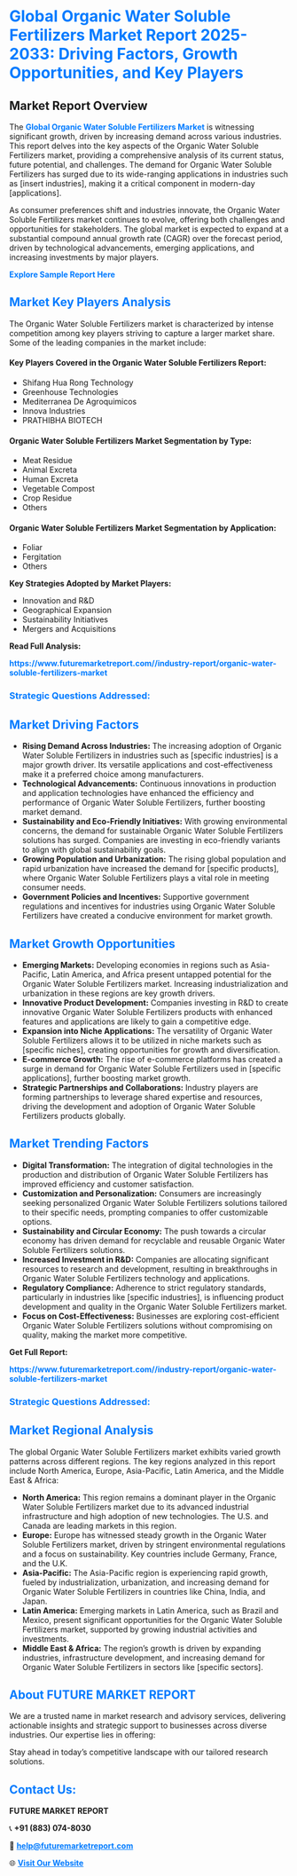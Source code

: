 <h1 style="color: #007BFF;">Global Organic Water Soluble Fertilizers Market Report 2025-2033: Driving Factors, Growth Opportunities, and Key Players</h1>

<section id="overview">
<h2>Market Report Overview</h2>
<p>The <a href="https://www.futuremarketreport.com//industry-report/organic-water-soluble-fertilizers-market" style="color: #007BFF; text-decoration: none;"><strong>Global Organic Water Soluble Fertilizers Market</strong></a> is witnessing significant growth, driven by increasing demand across various industries. This report delves into the key aspects of the Organic Water Soluble Fertilizers market, providing a comprehensive analysis of its current status, future potential, and challenges. The demand for Organic Water Soluble Fertilizers has surged due to its wide-ranging applications in industries such as [insert industries], making it a critical component in modern-day [applications].</p>
<p>As consumer preferences shift and industries innovate, the Organic Water Soluble Fertilizers market continues to evolve, offering both challenges and opportunities for stakeholders. The global market is expected to expand at a substantial compound annual growth rate (CAGR) over the forecast period, driven by technological advancements, emerging applications, and increasing investments by major players.</p>
</section>

<section id="overview">
<p><a href="https://www.futuremarketreport.com//request-sample/reportId=48661" style="color: #007BFF; text-decoration: none;"><strong>Explore Sample Report Here</strong></a></p>
</section>

<section id="key-players">
<h2 style="color: #007BFF;">Market Key Players Analysis</h2>
<p>The Organic Water Soluble Fertilizers market is characterized by intense competition among key players striving to capture a larger market share. Some of the leading companies in the market include:</p>
<h4>Key Players Covered in the Organic Water Soluble Fertilizers Report:</h4>
<ul><li>Shifang Hua Rong Technology</li><li>Greenhouse Technologies</li><li>Mediterranea De Agroquimicos</li><li>Innova Industries</li><li>PRATHIBHA BIOTECH</li></ul>
<h4>Organic Water Soluble Fertilizers Market Segmentation by Type:</h4>
<ul><li>Meat Residue</li><li>Animal Excreta</li><li>Human Excreta</li><li>Vegetable Compost</li><li>Crop Residue</li><li>Others</li></ul>

<h4>Organic Water Soluble Fertilizers Market Segmentation by Application:</h4>
<ul><li>Foliar</li><li>Fergitation</li><li>Others</li></ul>
<p><strong>Key Strategies Adopted by Market Players:</strong></p>
<ul>
<li>Innovation and R&D</li>
<li>Geographical Expansion</li>
<li>Sustainability Initiatives</li>
<li>Mergers and Acquisitions</li>
</ul>
</section>

<section>
<p><strong>Read Full Analysis: </strong></p><a href="https://www.futuremarketreport.com//industry-report/organic-water-soluble-fertilizers-market" style="color: #007BFF; text-decoration: none;"><strong>https://www.futuremarketreport.com//industry-report/organic-water-soluble-fertilizers-market</strong></a>
<h3 style="color: #007BFF;">Strategic Questions Addressed:</h3>
</section>

<section id="driving-factors">
<h2 style="color: #007BFF;">Market Driving Factors</h2>
<ul>
<li><strong>Rising Demand Across Industries:</strong> The increasing adoption of Organic Water Soluble Fertilizers in industries such as [specific industries] is a major growth driver. Its versatile applications and cost-effectiveness make it a preferred choice among manufacturers.</li>
<li><strong>Technological Advancements:</strong> Continuous innovations in production and application technologies have enhanced the efficiency and performance of Organic Water Soluble Fertilizers, further boosting market demand.</li>
<li><strong>Sustainability and Eco-Friendly Initiatives:</strong> With growing environmental concerns, the demand for sustainable Organic Water Soluble Fertilizers solutions has surged. Companies are investing in eco-friendly variants to align with global sustainability goals.</li>
<li><strong>Growing Population and Urbanization:</strong> The rising global population and rapid urbanization have increased the demand for [specific products], where Organic Water Soluble Fertilizers plays a vital role in meeting consumer needs.</li>
<li><strong>Government Policies and Incentives:</strong> Supportive government regulations and incentives for industries using Organic Water Soluble Fertilizers have created a conducive environment for market growth.</li>
</ul>
</section>

<section id="growth-opportunities">
<h2 style="color: #007BFF;">Market Growth Opportunities</h2>
<ul>
<li><strong>Emerging Markets:</strong> Developing economies in regions such as Asia-Pacific, Latin America, and Africa present untapped potential for the Organic Water Soluble Fertilizers market. Increasing industrialization and urbanization in these regions are key growth drivers.</li>
<li><strong>Innovative Product Development:</strong> Companies investing in R&D to create innovative Organic Water Soluble Fertilizers products with enhanced features and applications are likely to gain a competitive edge.</li>
<li><strong>Expansion into Niche Applications:</strong> The versatility of Organic Water Soluble Fertilizers allows it to be utilized in niche markets such as [specific niches], creating opportunities for growth and diversification.</li>
<li><strong>E-commerce Growth:</strong> The rise of e-commerce platforms has created a surge in demand for Organic Water Soluble Fertilizers used in [specific applications], further boosting market growth.</li>
<li><strong>Strategic Partnerships and Collaborations:</strong> Industry players are forming partnerships to leverage shared expertise and resources, driving the development and adoption of Organic Water Soluble Fertilizers products globally.</li>
</ul>
</section>

<section id="trending-factors">
<h2 style="color: #007BFF;">Market Trending Factors</h2>
<ul>
<li><strong>Digital Transformation:</strong> The integration of digital technologies in the production and distribution of Organic Water Soluble Fertilizers has improved efficiency and customer satisfaction.</li>
<li><strong>Customization and Personalization:</strong> Consumers are increasingly seeking personalized Organic Water Soluble Fertilizers solutions tailored to their specific needs, prompting companies to offer customizable options.</li>
<li><strong>Sustainability and Circular Economy:</strong> The push towards a circular economy has driven demand for recyclable and reusable Organic Water Soluble Fertilizers solutions.</li>
<li><strong>Increased Investment in R&D:</strong> Companies are allocating significant resources to research and development, resulting in breakthroughs in Organic Water Soluble Fertilizers technology and applications.</li>
<li><strong>Regulatory Compliance:</strong> Adherence to strict regulatory standards, particularly in industries like [specific industries], is influencing product development and quality in the Organic Water Soluble Fertilizers market.</li>
<li><strong>Focus on Cost-Effectiveness:</strong> Businesses are exploring cost-efficient Organic Water Soluble Fertilizers solutions without compromising on quality, making the market more competitive.</li>
</ul>
</section>

<section>
<p><strong>Get Full Report: </strong></p><a href="https://www.futuremarketreport.com//industry-report/organic-water-soluble-fertilizers-market" style="color: #007BFF; text-decoration: none;"><strong>https://www.futuremarketreport.com//industry-report/organic-water-soluble-fertilizers-market</strong></a>
<h3 style="color: #007BFF;">Strategic Questions Addressed:</h3>
</section>


<section id="regional-analysis">
<h2 style="color: #007BFF;">Market Regional Analysis</h2>
<p>The global Organic Water Soluble Fertilizers market exhibits varied growth patterns across different regions. The key regions analyzed in this report include North America, Europe, Asia-Pacific, Latin America, and the Middle East & Africa:</p>
<ul>
<li><strong>North America:</strong> This region remains a dominant player in the Organic Water Soluble Fertilizers market due to its advanced industrial infrastructure and high adoption of new technologies. The U.S. and Canada are leading markets in this region.</li>
<li><strong>Europe:</strong> Europe has witnessed steady growth in the Organic Water Soluble Fertilizers market, driven by stringent environmental regulations and a focus on sustainability. Key countries include Germany, France, and the U.K.</li>
<li><strong>Asia-Pacific:</strong> The Asia-Pacific region is experiencing rapid growth, fueled by industrialization, urbanization, and increasing demand for Organic Water Soluble Fertilizers in countries like China, India, and Japan.</li>
<li><strong>Latin America:</strong> Emerging markets in Latin America, such as Brazil and Mexico, present significant opportunities for the Organic Water Soluble Fertilizers market, supported by growing industrial activities and investments.</li>
<li><strong>Middle East & Africa:</strong> The region’s growth is driven by expanding industries, infrastructure development, and increasing demand for Organic Water Soluble Fertilizers in sectors like [specific sectors].</li>
</ul>
</section>

<footer>
<h2 style="color: #007BFF;">About FUTURE MARKET REPORT</h2>
<p>We are a trusted name in market research and advisory services, delivering actionable insights and strategic support to businesses across diverse industries. Our expertise lies in offering:</p>

<p>Stay ahead in today’s competitive landscape with our tailored research solutions.</p>

<h2 style="color: #007BFF;">Contact Us:</h2>
<p><strong>FUTURE MARKET REPORT</strong></p>
<p>📞 <strong>+91 (883) 074-8030</strong></p>
<p>📧 <strong><a href="mailto:help@futuremarketreport.com" style="color: #007BFF;">help@futuremarketreport.com</a></strong></p>
<p>🌐 <strong><a href="https://www.futuremarketreport.com/" style="color: #007BFF;">Visit Our Website</a></strong></p>
</footer>